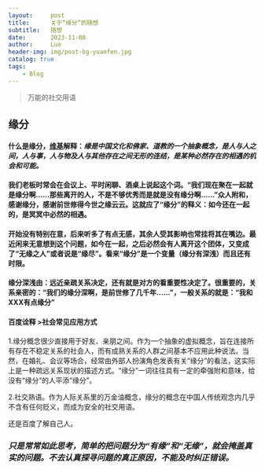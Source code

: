 ```yaml
---
layout:     post
title:      关于“缘分”的随想
subtitle:   随想
date:       2023-11-08
author:     Luo
header-img: img/post-bg-yuanfen.jpg
catalog: true
tags:
    - Blog
---
```


> 万能的社交用语
> 


## 缘分

#### 什么是缘分，[维基](https://zh.wikipedia.org/wiki/%E7%B7%A3%E5%88%86)解释：*缘是中国文化和佛家、道教的一个抽象概念，是人与人之间，人与事，人与物及人与其他存在之间无形的连结，是某种必然存在的相遇的机会和可能。*

#### 我们老板时常会在会议上、平时闲聊、酒桌上说起这个词。“我们现在聚在一起就是缘分啊......那些离开的人，不是不够优秀而是就是没有缘分啊......”众人附和，感谢缘分，感谢前世修得今世之缘云云。这就应了“缘分”的释义：如今还在一起的，是冥冥中必然的相遇。

#### 开始没有特别在意，后来听多了有点无感，其余人受其影响也常挂将其在嘴边。最近闲来无意想到这个问题，如今在一起，之后必然会有人离开这个团体，又变成了“无缘之人”或者说是“缘尽”。看来“缘分”是一个变量（缘分有深浅）而且还有时限。

#### 缘分深浅由：远近亲疏关系决定，还有就是对方的看重要性决定了。很重要的，关系亲密的：“我们的缘分深啊，是前世修了几千年......"，一般关系的就是：“我和XXX有点缘分”

#### 百度诠释 >社会常见应用方式
1.缘分概念很少直接用于好友、亲朋之间。作为一个抽象的虚拟概念，旨在连接所有存在不稳定关系的社会人，而有成熟关系的人群之间基本不应用此种说法。当然，在婚礼、会议等场合，经常由外部人扮演角色发表有关“缘分”的看法，这实际上是一种疏远关系现状的描述方式。“缘分”一词往往具有一定的牵强附和意味，给没有“缘分”的人平添“缘分”。

2.社交熟语。作为人际关系里的万金油概念，缘分的概念在中国人传统观念内几乎不含有任何贬义，而成为安全的社交用语。

还是百度了解自己人。

### *只是常常如此思考，简单的把问题分为“有缘”和“无缘”，就会掩盖真实的问题。不去认真探寻问题的真正原因，不能及时纠正错误。*
